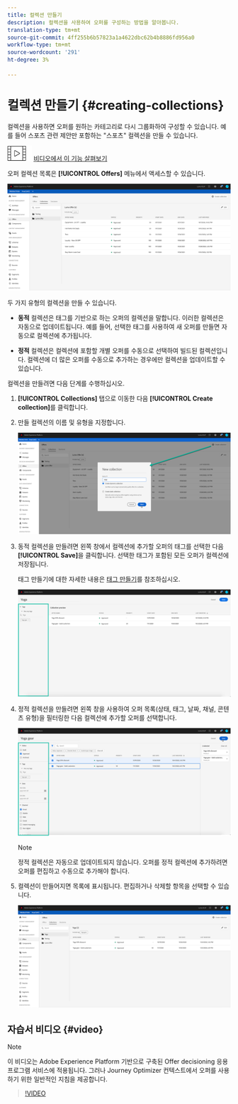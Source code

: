 ```yaml
---
title: 컬렉션 만들기
description: 컬렉션을 사용하여 오퍼를 구성하는 방법을 알아봅니다.
translation-type: tm+mt
source-git-commit: 4ff255b6b57823a1a4622dbc62b4b8886fd956a0
workflow-type: tm+mt
source-wordcount: '291'
ht-degree: 3%

---
```


# 컬렉션 만들기 {#creating-collections}

컬렉션을 사용하면 오퍼를 원하는 카테고리로 다시 그룹화하여 구성할 수 있습니다. 예를 들어 스포츠 관련 제안만 포함하는 &quot;스포츠&quot; 컬렉션을 만들 수 있습니다.

![](../assets/do-not-localize/how-to-video.png) [비디오에서 이 기능 살펴보기](#video)

오퍼 컬렉션 목록은 **[!UICONTROL Offers]** 메뉴에서 액세스할 수 있습니다.

![](../assets/collections_list.png)

두 가지 유형의 컬렉션을 만들 수 있습니다.

* **동적** 컬렉션은 태그를 기반으로 하는 오퍼의 컬렉션을 말합니다. 이러한 컬렉션은 자동으로 업데이트됩니다. 예를 들어, 선택한 태그를 사용하여 새 오퍼를 만들면 자동으로 컬렉션에 추가됩니다.

* **정적** 컬렉션은 컬렉션에 포함할 개별 오퍼를 수동으로 선택하여 빌드된 컬렉션입니다. 컬렉션에 더 많은 오퍼를 수동으로 추가하는 경우에만 컬렉션을 업데이트할 수 있습니다.

컬렉션을 만들려면 다음 단계를 수행하십시오.

1. **[!UICONTROL Collections]** 탭으로 이동한 다음 **[!UICONTROL Create collection]**&#x200B;를 클릭합니다.

1. 만들 컬렉션의 이름 및 유형을 지정합니다.

   ![](../assets/collection_create.png)

1. 동적 컬렉션을 만들려면 왼쪽 창에서 컬렉션에 추가할 오퍼의 태그를 선택한 다음 **[!UICONTROL Save]**&#x200B;을 클릭합니다. 선택한 태그가 포함된 모든 오퍼가 컬렉션에 저장됩니다.

   태그 만들기에 대한 자세한 내용은 [태그 만들기](../offer-library/creating-tags.md)를 참조하십시오.

   ![](../assets/dynamic_collection.png)

1. 정적 컬렉션을 만들려면 왼쪽 창을 사용하여 오퍼 목록(상태, 태그, 날짜, 채널, 콘텐츠 유형)을 필터링한 다음 컬렉션에 추가할 오퍼를 선택합니다.

   ![](../assets/static_collection.png)

   >[!NOTE]
   >
   >정적 컬렉션은 자동으로 업데이트되지 않습니다. 오퍼를 정적 컬렉션에 추가하려면 오퍼를 편집하고 수동으로 추가해야 합니다.

1. 컬렉션이 만들어지면 목록에 표시됩니다. 편집하거나 삭제할 항목을 선택할 수 있습니다.

   ![](../assets/collection_created.png)

## 자습서 비디오 {#video}

>[!NOTE]
>
>이 비디오는 Adobe Experience Platform 기반으로 구축된 Offer decisioning 응용 프로그램 서비스에 적용됩니다. 그러나 Journey Optimizer 컨텍스트에서 오퍼를 사용하기 위한 일반적인 지침을 제공합니다.

>[!VIDEO](https://video.tv.adobe.com/v/329376?quality=12)
